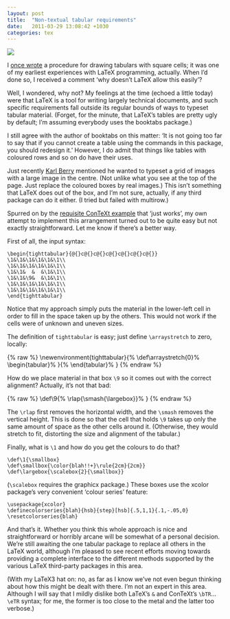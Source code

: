 ```yaml
---
layout: post
title:  "Non-textual tabular requirements"
date:   2011-03-29 13:08:42 +1030
categories: tex
---
```


![](tabular-squares.png)

I [once wrote](http://www.tug.org/pracjourn/2005-2/robertson/) a
procedure for drawing tabulars with square cells; it was one of my
earliest experiences with LaTeX programming, actually. When I’d done so,
I received a comment ‘why doesn’t LaTeX allow this easily’?

Well, I wondered, why not? My feelings at the time (echoed a little
today) were that LaTeX is a tool for writing largely technical
documents, and such specific requirements fall outside its regular
bounds of ways to typeset tabular material. (Forget, for the minute,
that LaTeX’s tables are pretty ugly by default; I’m assuming everybody
uses the booktabs package.)

I still agree with the author of booktabs on this matter: ‘It is not
going too far to say that if you cannot create a table using the
commands in this package, you should redesign it.’ However, I do admit
that things like tables with coloured rows and so on do have their uses.

Just recently [Karl
Berry](http://www.advogato.org/person/karlberry/diary/199.html)
mentioned he wanted to typeset a grid of images with a large image in
the centre. (Not unlike what you see at the top of the page. Just
replace the coloured boxes by real images.) This isn’t something that
LaTeX does out of the box, and I’m not sure, actually, if any third
package can do it either. (I tried but failed with multirow.)

Spurred on by the [requisite ConTeXt
example](http://randomdeterminism.wordpress.com/2011/03/28/would-a-table-by-any-other-name-be-as-useful/)
that ‘just works’, my own attempt to implement this arrangement turned
out to be quite easy but not exactly straightforward. Let me know if
there’s a better way.

First of all, the input syntax:

    \begin{tighttabular}{@{}c@{}c@{}c@{}c@{}c@{}c@{}}
    \1&\1&\1&\1&\1&\1\\
    \1&\1&\1&\1&\1&\1\\
    \1&\1&  &  &\1&\1\\
    \1&\1&\9&  &\1&\1\\
    \1&\1&\1&\1&\1&\1\\
    \1&\1&\1&\1&\1&\1\\
    \end{tighttabular}

Notice that my approach simply puts the material in the lower-left cell
in order to fill in the space taken up by the others. This would not
work if the cells were of unknown and uneven sizes.

The definition of `tighttabular` is easy; just define `\arraystretch` to
zero, locally:

{% raw %}
    \newenvironment{tighttabular}{%
      \def\arraystretch{0}%
      \begin{tabular}%
    }{%
      \end{tabular}%
    }
{% endraw %}

How do we place material in that box `\9` so it comes out with the
correct alignment? Actually, it’s not that bad:

{% raw %}
    \def\9{%
      \rlap{\smash{\largebox}}%
    }
{% endraw %}

The `\rlap` first removes the horizontal width, and the `\smash` removes
the vertical height. This is done so that the cell that holds `\9` takes
up only the same amount of space as the other cells around it.
(Otherwise, they would stretch to fit, distorting the size and alignment
of the tabular.)

Finally, what is `\1` and how do you get the colours to do that?

    \def\1{\smallbox}
    \def\smallbox{\color{blah!!+}\rule{2cm}{2cm}}
    \def\largebox{\scalebox{2}{\smallbox}}

(`\scalebox` requires the graphicx package.) These boxes use the xcolor
package’s very convenient ‘colour series’ feature:

    \usepackage{xcolor}
    \definecolorseries{blah}{hsb}{step}[hsb]{.5,1,1}{.1,-.05,0}
    \resetcolorseries{blah}

And that’s it. Whether you think this whole approach is nice and
straightforward or horribly arcane will be somewhat of a personal
decision. We’re still awaiting the one tabular package to replace all
others in the LaTeX world, although I’m pleased to see recent efforts
moving towards providing a complete interface to the different methods
supported by the various LaTeX third-party packages in this area.

(With my LaTeX3 hat on: no, as far as I know we’ve not even begun
thinking about how this might be dealt with there. I’m not an expert in
this area. Although I will say that I mildly dislike both LaTeX’s `&`
and ConTeXt’s `\bTR`…`\eTR` syntax; for me, the former is too close to
the metal and the latter too verbose.)

